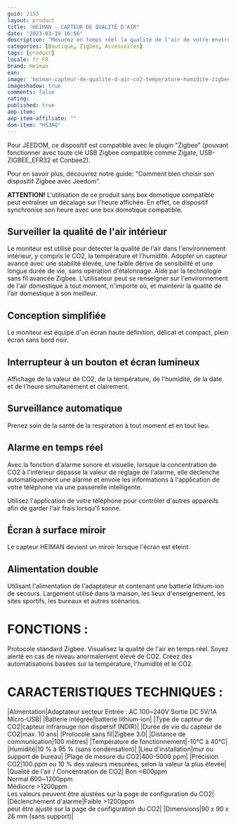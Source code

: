 ```yaml
---
guid: 2153
layout: product 
title: "HEIMAN - CAPTEUR DE QUALITÉ D'AIR"
date: "2023-03-19 16:56"
description: "Mesurez en temps réel la qualité de l'air de votre environnement et soyez alerté lors d'un niveau anormalement élevé de CO2."
categories: [Boutique, Zigbee, Accessoires]
tags: [product]
locale: fr_FR
brand: Heiman
ean: 
image: 'heiman-capteur-de-qualite-d-air-co2-temperature-humidite-zigbee-30-alarme-visuelle-et-sonore.jpg'
imageshadow: true
comments: false
rating:
published: true
aep-item: 
aep-item-affiliate: ""
dom-item: "HS3AQ"
---
```


Pour JEEDOM, ce dispositif est compatible avec le plugin "Zigbee" (pouvant fonctionner avec toute clé USB Zigbee compatible comme Zigate, USB-ZIGBEE_EFR32 et Conbee2). 

Pour en savoir plus, découvrez notre guide: "Comment bien choisir son dispositif Zigbee avec Jeedom".

**ATTENTION!** L'utilisation de ce produit sans box domotique compatible peut entraîner un décalage sur l'heure affichée. En effet, ce dispositif synchronise son heure avec une box domotique compatible.

## Surveiller la qualité de l'air intérieur
Le moniteur est utilisé pour détecter la qualité de l'air dans l'environnement intérieur, y compris le CO2, la température et l'humidité. Adopter un capteur avancé avec une stabilité élevée, une faible dérive de sensibilité et une longue durée de vie, sans opération d'étalonnage. Aidé par la technologie sans fil avancée Zigbee. L'utilisateur peut se renseigner sur l'environnement de l'air domestique à tout moment, n'importe où, et maintenir la qualité de l'air domestique à son meilleur.

## Conception simplifiée
Le moniteur est équipé d'un écran haute définition, délicat et compact, plein écran sans bord noir.

## Interrupteur à un bouton et écran lumineux
Affichage de la valeur de CO2, de la température, de l'humidité, de la date et de l'heure simultanément et clairement.

## Surveillance automatique
Prenez soin de la santé de la respiration à tout moment et en tout lieu.

## Alarme en temps réel
Avec la fonction d'alarme sonore et visuelle, lorsque la concentration de CO2 à l'intérieur dépasse la valeur de réglage de l'alarme, elle déclenche automatiquement une alarme et envoie les informations à l'application de votre téléphone via une passerelle intelligente.

Utilisez l'application de votre téléphone pour contrôler d'autres appareils afin de garder l'air frais lorsqu'il sonne.

## Écran à surface miroir
Le capteur HEIMAN devient un miroir lorsque l'écran est éteint.

## Alimentation double
Utilisant l'alimentation de l'adaptateur et contenant une batterie lithium-ion de secours. Largement utilisé dans la maison, les lieux d'enseignement, les sites sportifs, les bureaux et autres scénarios.

# FONCTIONS :

Protocole standard Zigbee.
Visualisez la qualité de l'air en temps réel.
Soyez alerté en cas de niveau anormalement élevé de CO2.
Créez des automatisations basées sur la température, l'humidité et le CO2.
 
# CARACTERISTIQUES TECHNIQUES :

|Alimentation|Adaptateur secteur Entrée : AC 100~240V Sortie DC 5V/1A Micro-USB|
|Batterie intégrée|batterie lithium-ion|
|Type de capteur de CO2|capteur infrarouge non dispersif (NDIR)|
|Durée de vie du capteur de CO2|max. 10 ans|
|Protocole sans fil|Zigbee 3.0|
|Distance de communication|100 mètres|
|Température de fonctionnement|-10°C à 40°C|
|Humidité|10 % à 95 % (sans condensation)|
|Lieu d'installation|mur ou support de bureau|
|Plage de mesure du CO2|400-5000 ppm|
|Précision CO2|100 ppm ou 10 % des valeurs mesurées, selon la valeur la plus élevée|
|Qualité de l'air / Concentration de CO2|
Bon <600ppm<br>Normal 600~1200ppm<br> Médiocre >1200ppm<br> Les valeurs peuvent être ajustées sur la page de configuration du CO2|
|Déclenchement d'alarme|Faible >1200ppm<br> peut être ajusté sur la page de configuration du CO2|
|Dimensions|90 x 90 x 26 mm (sans support)|
